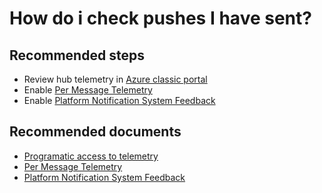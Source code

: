 <properties
    pageTitle="How do i check pushes I have sent?"
    description="How do i check pushes I have sent?"
    service="microsoft.notificationhubs"
    authors="locphan"
    displayOrder="7"
    selfHelpType="resource"
    resource="namespaces"
    resourceTags="notificationHubs"
    productPesIds=""
    supportToicIds =""
    cloudEnvironments="MoonCake"
/>

# How do i check pushes I have sent?

## **Recommended steps**

* Review hub telemetry in [Azure classic portal](https://manage.windowsazure.cn/)<br>
* Enable [Per Message Telemetry](https://msdn.microsoft.com/library/azure/mt608135.aspx)<br>
* Enable [Platform Notification System Feedback](http://go.microsoft.com/fwlink/?LinkID=824688)<br>

## **Recommended documents**

* [Programatic access to telemetry](https://msdn.microsoft.com/library/azure/dn458823.aspx)<br>
* [Per Message Telemetry](https://msdn.microsoft.com/library/azure/mt608135.aspx)<br>
* [Platform Notification System Feedback](https://msdn.microsoft.com/library/azure/mt705560.aspx)<br>
